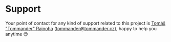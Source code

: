 # Support

Your point of contact for any kind of support related to this project is [Tomáš "Tommander" Rajnoha](https://github.com/tommander) ([tommander@tommander.cz](mailto:tommander@tommander.cz)), happy to help you anytime :blush: